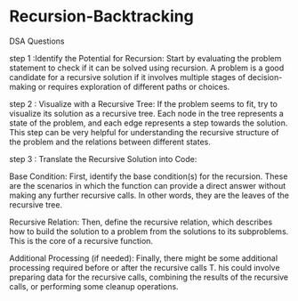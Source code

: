 # Recursion-Backtracking
DSA Questions

<!-- Approach For Recursive problem  -->

step 1 :Identify the Potential for Recursion: Start by evaluating the problem statement to check if it can be solved using recursion. 
A problem is a good candidate for a recursive solution if it involves multiple stages of decision-making or requires exploration of 
different paths or choices.

step 2 : Visualize with a Recursive Tree: If the problem seems to fit, try to visualize its solution as a recursive tree. Each node in 
the tree represents a state of the problem, and each edge represents a step towards the solution. This step can be very helpful for 
understanding the recursive structure of the problem and the relations between different states.

step 3 : Translate the Recursive Solution into Code:

Base Condition: First, identify the base condition(s) for the recursion. These are the scenarios in which the function can provide a
direct answer without making any further recursive calls. In other words, they are the leaves of the recursive tree.

Recursive Relation: Then, define the recursive relation, which describes how to build the solution to a problem from the solutions 
to its subproblems. This is the core of a recursive function.

Additional Processing (if needed): Finally, there might be some additional processing required before or after the recursive calls T.
his could involve preparing data for the recursive calls, combining the results of the recursive calls, or performing some cleanup operations.
